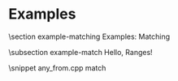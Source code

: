 Examples
========

\section example-matching Examples: Matching

\subsection example-match Hello, Ranges!

\snippet any_from.cpp match

